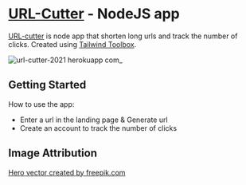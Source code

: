 # [URL-Cutter](https://url-cutter-2021.herokuapp.com/) - NodeJS app 

[URL-cutter](https://url-cutter-2021.herokuapp.com/) is node app that shorten long urls and track the number of clicks. Created using [Tailwind Toolbox](https://www.tailwindtoolbox.com/).

![url-cutter-2021 herokuapp com_](https://user-images.githubusercontent.com/48602776/151369283-de753b52-4a53-46f6-8794-453614a3945d.png)


## Getting Started

How to use the app:
* Enter a url in the landing page & Generate url
* Create an account to track the number of clicks

## Image Attribution

[Hero vector created by freepik.com](https://www.freepik.com/free-vector/isometric-education-illustration_3940819.htm#page=1&query=isometric%20plane&position=1)
